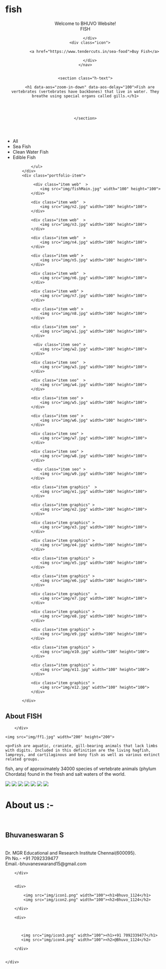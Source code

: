 # fish
<!-----------------------------191061101034/Bhuvaneswaran S/IV/A--------------------------------------------------->

<!DOCTYPE html>
<html>
<head>
	<title>Fish World</title>
	<link rel="stylesheet" type="text/css" href="style.css">
	
</head>
<body>
<header>
	<nav>
		<div class="logo">
			Welcome to <span>BHUVO</span> Website!
		</div>
		<div class="menu">
			<a >FISH</a>
		
			
		</div>
		<div class="icon">
			
			<a href="https://www.tendercuts.in/sea-food">Buy Fish</a>

		</div>
	</nav>


	<section class="h-text">
		
		<h1 data-aos="zoom-in-down" data-aos-delay="100">Fish are vertebrates (vertebrates have backbones) that live in water. They breathe using special organs called gills.</h1>
		
		

		
	</section>
</header>

<section class="filter-gallery">
	<div class="portfolio-menu">
			<ul>
				<li class="active" data-filter="*"> All</li>
				<li data-filter=".web">Sea Fish</li>
				<li data-filter=".seo">Clean Water Fish</li>
				<li data-filter=".graphics">Edible Fish</li>
                
			</ul>
		</div>
		<div class="portfolio-item">
			
             <div class="item web"  >
				<img src="img/fishMain.jpg" width="100" height="100">
			</div>
            
            <div class="item web"  >
				<img src="img/n2.jpg" width="100" height="100">
			</div>
            
            <div class="item web"  >
				<img src="img/n3.jpg" width="100" height="100">
			</div>
            
            <div class="item web"  >
				<img src="img/n4.jpg" width="100" height="100">
			</div>
            
            <div class="item web" >
				<img src="img/n5.jpg" width="100" height="100">
			</div>
            
            <div class="item web"  >
				<img src="img/n6.jpg" width="100" height="100">
			</div>
            
            <div class="item web" >
				<img src="img/n7.jpg" width="100" height="100">
			</div>
            
            <div class="item web" >
				<img src="img/n8.jpg" width="100" height="100">
			</div>

			<div class="item seo"  >
				<img src="img/w1.jpg" width="100" height="100">
			</div>
            
             <div class="item seo" >
				<img src="img/w2.jpg" width="100" height="100">
			</div>
            
            <div class="item seo"  >
				<img src="img/w3.jpg" width="100" height="100">
			</div>
            
            <div class="item seo"  >
				<img src="img/w4.jpg" width="100" height="100">
			</div>
            
            <div class="item seo" >
				<img src="img/w5.jpg" width="100" height="100">
			</div>
            
			<div class="item seo" >
				<img src="img/w6.jpg" width="100" height="100">
			</div>
            
            <div class="item seo" >
				<img src="img/w7.jpg" width="100" height="100">
			</div>
            
            <div class="item seo" >
				<img src="img/w8.jpg" width="100" height="100">
			</div>
            
             <div class="item seo" >
				<img src="img/w9.jpg" width="100" height="100">
			</div>
            
			<div class="item graphics"  >
				<img src="img/e1.jpg" width="100" height="100">
			</div>
			
			<div class="item graphics" >
				<img src="img/e2.jpg" width="100" height="100">
			</div>
            
			<div class="item graphics" >
				<img src="img/e3.jpg" width="100" height="100">
			</div>
            
			<div class="item graphics" >
				<img src="img/e4.jpg" width="100" height="100">
			</div>
            
			<div class="item graphics" >
				<img src="img/e5.jpg" width="100" height="100">
			</div>
            
			<div class="item graphics" >
				<img src="img/e6.jpg" width="100" height="100">
			</div>
            
            <div class="item graphics"  >
				<img src="img/e7.jpg" width="100" height="100">
			</div>
			
			<div class="item graphics" >
				<img src="img/e8.jpg" width="100" height="100">
			</div>
            
			<div class="item graphics" >
				<img src="img/e9.jpg" width="100" height="100">
			</div>
            
			<div class="item graphics" >
				<img src="img/e10.jpg" width="100" height="100">
			</div>
            
			<div class="item graphics" >
				<img src="img/e11.jpg" width="100" height="100">
			</div>
            
			<div class="item graphics" >
				<img src="img/e12.jpg" width="100" height="100">
			</div>
            
		</div>
	
</section>



<section class="members">
		<div class="member-info"  data-aos="zoom-in-up" data-aos-offset="100" data-aos-delay="100">
			<h1>About <span>FISH</span></h1>
	      
        </div>


<div class="member-card"  data-aos="zoom-in-down" data-aos-offset="100" data-aos-delay="300">
	

	<img src="img/ff1.jpg" width="200" height="200">

	<p>Fish are aquatic, craniate, gill-bearing animals that lack limbs with digits. Included in this definition are the living hagfish, lampreys, and cartilaginous and bony fish as well as various extinct related groups.
fish, any of approximately 34000 species of vertebrate animals (phylum Chordata) found in the fresh and salt waters of the world. </p>
	
</div>
<div class="m-images"  data-aos="zoom-in" data-aos-offset="100" data-aos-delay="300">
	<img src="img/fishMain.jpg">
	<img src="img/ff.jpg">
	<img src="img/n7.jpg">
	<img src="img/n5.jpg">
	<img src="img/n3.jpg">
	<img src="img/w8.jpg">
    <img src="img/w9.jpg">
	

</div>
</section>





<footer>
	<div class="f-contact" data-aos="zoom-in-up" data-aos-offset="200">
		<div>
			<h1>About us :-</h1><br>
            <h2>Bhuvaneswaran S</h2><br>
			<p1>Dr. MGR Educational and Research Institute 
            Chennai(600095).<br>
            Ph No.- +91 7092339477<br>
            Email.-bhuvaneswarand15@gmail.com</p1>
            
			
		</div>


		<div>
			
            <img src="img/icon1.png" width="100"><h1>Bhuvo_1124</h1>
            <img src="img/icon2.png" width="100"><h2>Bhuvo_1124</h2>

		</div>

		<div>
			

	       
	       <img src="img/icon3.png" width="100"><h1>+91 7092339477</h1>
	       <img src="img/icon4.png" width="100"><h2>@Bhuvo_1124</h2>

		</div>

		
	</div>
</footer>


<!-----------------------------191061101034/Bhuvaneswaran S/IV/A--------------------------------------------------->


<script src="https://code.jquery.com/jquery-3.6.0.min.js" integrity="sha256-/xUj+3OJU5yExlq6GSYGSHk7tPXikynS7ogEvDej/m4=" crossorigin="anonymous"></script>

<script src="https://unpkg.com/isotope-layout@3/dist/isotope.pkgd.min.js"></script>
<script>
	$('.portfolio-item').isotope({

  itemSelector: '.item',
  layoutMode: 'fitRows'
});
		$('.portfolio-menu ul li').click(function(){
		$('.portfolio-menu ul li').removeClass('active');
		$(this).addClass('active');

			var selector = $(this).attr('data-filter');
		$('.portfolio-item').isotope({
			filter:selector
		});
		return false;
	});
</script>

<script src="https://unpkg.com/aos@2.3.1/dist/aos.js"></script>
<script>
  AOS.init();

</script>
</body>
</html>
